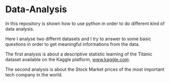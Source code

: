 # Data-Analysis
In this repository is shown how to use python in order to do different kind of data analysis.

Here I analyse two differnt datasets and I try to answer to some basic questions in order to get meaningful informations from the data. 

The first analysis is about a descriptive statistic learning of the Titanic dataset available on the Kaggle platform, www.kaggle.com.

The second analysis is about the Stock Market prices of the most important tech company in the world. 

